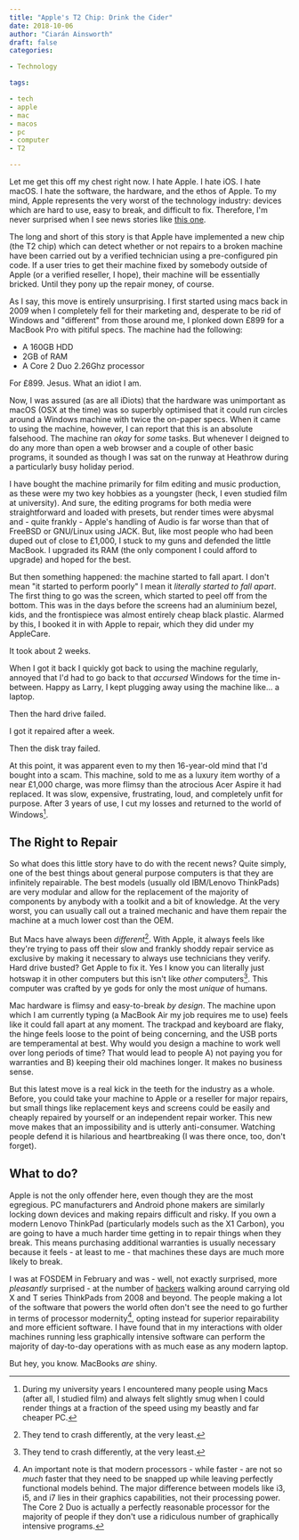 ```yaml
---
title: "Apple's T2 Chip: Drink the Cider"
date: 2018-10-06
author: "Ciarán Ainsworth"
draft: false
categories:

- Technology

tags:

- tech
- apple
- mac
- macos
- pc
- computer
- T2

---
```


Let me get this off my chest right now. I hate Apple. I hate iOS. I hate macOS. I hate the software, the hardware, and the ethos of Apple. To my mind, Apple represents the very worst of the technology industry: devices which are hard to use, easy to break, and difficult to fix. Therefore, I'm never surprised when I see news stories like [this one](https://motherboard.vice.com/en_us/article/yw9qk7/macbook-pro-software-locks-prevent-independent-repair).

The long and short of this story is that Apple have implemented a new chip (the T2 chip) which can detect whether or not repairs to a broken machine have been carried out by a verified technician using a pre-configured pin code. If a user tries to get their machine fixed by somebody outside of Apple (or a verified reseller, I hope), their machine will be essentially bricked. Until they pony up the repair money, of course.

As I say, this move is entirely unsurprising. I first started using macs back in 2009 when I completely fell for their marketing and, desperate to be rid of Windows and "different" from those around me, I plonked down £899 for a MacBook Pro with pitiful specs. The machine had the following:

* A 160GB HDD
* 2GB of RAM
* A Core 2 Duo 2.26Ghz processor

For £899. Jesus. What an idiot I am.

Now, I was assured (as are all iDiots) that the hardware was unimportant as macOS (OSX at the time) was so superbly optimised that it could run circles around a Windows machine with twice the on-paper specs. When it came to using the machine, however, I can report that this is an absolute falsehood. The machine ran *okay* for *some* tasks. But whenever I deigned to do any more than open a web browser and a couple of other basic programs, it sounded as though I was sat on the runway at Heathrow during a particularly busy holiday period.

I have bought the machine primarily for film editing and music production, as these were my two key hobbies as a youngster (heck, I even studied film at university). And sure, the editing programs for both media were straightforward and loaded with presets, but render times were abysmal and - quite frankly - Apple's handling of Audio is far worse than that of FreeBSD or GNU/Linux using JACK. But, like most people who had been duped out of close to £1,000, I stuck to my guns and defended the little MacBook. I upgraded its RAM (the only component I could afford to upgrade) and hoped for the best.

But then something happened: the machine started to fall apart. I don't mean "it started to perform poorly" I mean it *literally started to fall apart*. The first thing to go was the screen, which started to peel off from the bottom. This was in the days before the screens had an aluminium bezel, kids, and the frontispiece was almost entirely cheap black plastic. Alarmed by this, I booked it in with Apple to repair, which they did under my AppleCare.

It took about 2 weeks.

When I got it back I quickly got back to using the machine regularly, annoyed that I'd had to go back to that *accursed* Windows for the time in-between. Happy as Larry, I kept plugging away using the machine like... a laptop.

Then the hard drive failed.

I got it repaired after a week.

Then the disk tray failed.

At this point, it was apparent even to my then 16-year-old mind that I'd bought into a scam. This machine, sold to me as a luxury item worthy of a near £1,000 charge, was more flimsy than the atrocious Acer Aspire it had replaced. It was slow, expensive, frustrating, loud, and completely unfit for purpose. After 3 years of use, I cut my losses and returned to the world of Windows[^1].

## The Right to Repair

So what does this little story have to do with the recent news? Quite simply, one of the best things about general purpose computers is that they are infinitely repairable. The best models (usually old IBM/Lenovo ThinkPads) are very modular and allow for the replacement of the majority of components by anybody with a toolkit and a bit of knowledge. At the very worst, you can usually call out a trained mechanic and have them repair the machine at a much lower cost than the OEM.

But Macs have always been *different*[^2]. With Apple, it always feels like they're trying to pass off their slow and frankly shoddy repair service as exclusive by making it necessary to always use technicians they verify. Hard drive busted? Get Apple to fix it. Yes I know you can literally just hotswap it in other computers but this isn't like *other* computers[^2]. This computer was crafted by ye gods for only the most *unique* of humans.

Mac hardware is flimsy and easy-to-break *by design*. The machine upon which I am currently typing (a MacBook Air my job requires me to use) feels like it could fall apart at any moment. The trackpad and keyboard are flaky, the hinge feels loose to the point of being concerning, and the USB ports are temperamental at best. Why would you design a machine to work well over long periods of time? That would lead to people A) not paying you for warranties and B) keeping their old machines longer. It makes no business sense.

But this latest move is a real kick in the teeth for the industry as a whole. Before, you could take your machine to Apple or a reseller for major repairs, but small things like replacement keys and screens could be easily and cheaply repaired by yourself or an independent repair worker. This new move makes that an impossibility and is utterly anti-consumer. Watching people defend it is hilarious and heartbreaking (I was there once, too, don't forget).

## What to do?

Apple is not the only offender here, even though they are the most egregious. PC manufacturers and Android phone makers are similarly locking down devices and making repairs difficult and risky. If you own a modern Lenovo ThinkPad (particularly models such as the X1 Carbon), you are going to have a much harder time getting in to repair things when they break. This means purchasing additional warranties is usually necessary because it feels - at least to me - that machines these days are much more likely to break.

I was at FOSDEM in February and was - well, not exactly surprised, more *pleasantly* surprised - at the number of [hackers](https://stallman.org/articles/on-hacking.html) walking around carrying old X and T series ThinkPads from 2008 and beyond. The people making a lot of the software that powers the world often don't see the need to go further in terms of processor modernity[^3], opting instead for superior repairability and more efficient software. I have found that in my interactions with older machines running less graphically intensive software can perform the majority of day-to-day operations with as much ease as any modern laptop.

But hey, you know. MacBooks *are* shiny.

[^1]: During my university years I encountered many people using Macs (after all, I studied film) and always felt slightly smug when I could render things at a fraction of the speed using my beastly and far cheaper PC.

[^2]: They tend to crash differently, at the very least.

[^3]: An important note is that modern processors - while faster - are not so *much* faster that they need to be snapped up while leaving perfectly functional models behind. The major difference between models like i3, i5, and i7 lies in their graphics capabilities, not their processing power. The Core 2 Duo is actually a perfectly reasonable processor for the majority of people if they don't use a ridiculous number of graphically intensive programs.

